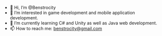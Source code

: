 - 👋 Hi, I’m @Benstrocity
- 👀 I’m interested in game development and mobile application development.
- 🌱 I’m currently learning C# and Unity as well as Java web development.
- 📫 How to reach me: benstrocity@gmail.com

<!---
Benstrocity/Benstrocity is a ✨ special ✨ repository because its `README.md` (this file) appears on your GitHub profile.
You can click the Preview link to take a look at your changes.
--->
